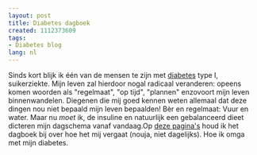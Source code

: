 ```yaml
---
layout: post
title: Diabetes dagboek
created: 1112373609
tags:
- Diabetes blog
lang: nl
---
```

Sinds kort blijk ik één van de mensen te zijn met [diabetes](http://nl.wikipedia.org/wiki/Diabetes) type I, suikerziekte. Mijn leven zal hierdoor nogal radicaal veranderen: opeens komen woorden als "regelmaat", "op tijd", "plannen" enzovoort mijn leven binnenwandelen. Diegenen die mij goed kennen weten allemaal dat deze dingen nou niet bepaald mijn leven bepaalden! Bèr en regelmaat: Vuur en water. Maar nu _moet_ ik, de insuline en natuurlijk een gebalanceerd dieet dicteren mijn dagschema vanaf vandaag.Op [deze pagina's](/diabetes_blog) houd ik het dagboek bij over hoe het mij vergaat (nouja, niet dagelijks). Hoe ik omga met mijn diabetes.

